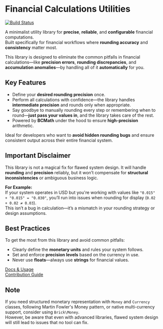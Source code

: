# Financial Calculations Utilities

[![Build Status](https://github.com/usmanzahidcode/money-utils/actions/workflows/tests.yml/badge.svg)](https://github.com/usmanzahidcode/money-utils)

[//]: # ([![Latest Stable Version]&#40;https://img.shields.io/packagist/v/laravel/sanctum&#41;]&#40;https://packagist.org/packages/laravel/sanctum&#41;)

[//]: # ([![License]&#40;https://img.shields.io/packagist/l/laravel/sanctum&#41;]&#40;https://packagist.org/packages/laravel/sanctum&#41;)

A minimalist utility library for **precise**, **reliable**, and **configurable** financial computations.  
Built specifically for financial workflows where **rounding accuracy** and **consistency** matter most.

This library is designed to eliminate the common pitfalls in financial calculations—like **precision errors**,
**rounding discrepancies**, and **accumulation anomalies**—by handling all of it **automatically** for you.

## Key Features

- Define your **desired rounding precision** once.
- Perform all calculations with confidence—the library handles **intermediate precision** and rounds only when
  appropriate.
- Say goodbye to manually rounding every step or remembering when to round—**just pass your values in**, and the library
  takes care of the rest.
- Powered by **BCMath** under the hood to ensure **high-precision** arithmetic.

Ideal for developers who want to **avoid hidden rounding bugs** and ensure consistent output across their entire
financial system.

## Important Disclaimer

This library is not a magical fix for flawed system design. It will handle **rounding** and **precision** reliably, but
it won’t compensate for **structural inconsistencies** or ambiguous business logic.

**For Example:**  
If your system operates in USD but you're working with values like `"0.015" + "0.015" = "0.030"`, you’ll run into issues
when rounding for display (`0.02 + 0.02 ≠ 0.03`).  
This isn’t a bug in calculation—it’s a mismatch in your rounding strategy or design assumptions.

## Best Practices

To get the most from this library and avoid common pitfalls:

- Clearly define the **monetary units** and rules your system follows.
- Set and enforce **precision levels** based on the currency in use.
- Never use **floats**—always use **strings** for financial values.

[Docs & Usage](./DocsAndUsage.md)  
[Contribution Guide](./Contribution.md)

## Note

If you need structured monetary representation with `Money` and `Currency` classes, following Martin Fowler's Money
pattern, or native multi-currency support, consider using `Brick\Money`.  
However, be aware that even with advanced libraries, flawed system design will still lead to issues that no tool can
fix.
